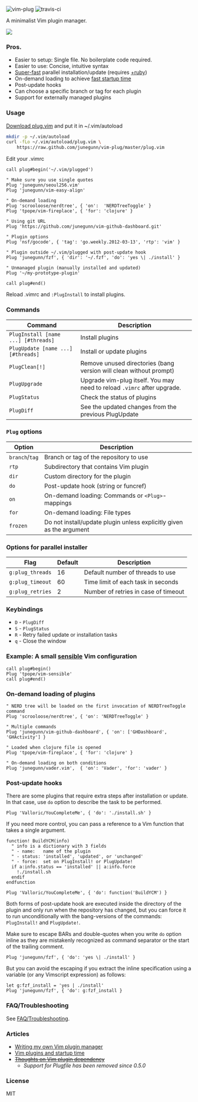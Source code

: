 ![vim-plug](https://raw.github.com/junegunn/vim-plug/master/plug.png)
![travis-ci](https://travis-ci.org/junegunn/vim-plug.svg?branch=master)

A minimalist Vim plugin manager.

![](https://raw.github.com/junegunn/i/master/vim-plug/installer.gif)

### Pros.

- Easier to setup: Single file. No boilerplate code required.
- Easier to use: Concise, intuitive syntax
- [Super-fast](https://raw.github.com/junegunn/i/master/vim-plug/40-in-4.gif)
  parallel installation/update (requires
  [+ruby](https://github.com/junegunn/vim-plug/wiki/ruby))
- On-demand loading to achieve
  [fast startup time](http://junegunn.kr/images/vim-startup-time.png)
- Post-update hooks
- Can choose a specific branch or tag for each plugin
- Support for externally managed plugins

### Usage

[Download plug.vim](https://raw.github.com/junegunn/vim-plug/master/plug.vim)
and put it in ~/.vim/autoload

```sh
mkdir -p ~/.vim/autoload
curl -fLo ~/.vim/autoload/plug.vim \
    https://raw.github.com/junegunn/vim-plug/master/plug.vim
```

Edit your .vimrc

```vim
call plug#begin('~/.vim/plugged')

" Make sure you use single quotes
Plug 'junegunn/seoul256.vim'
Plug 'junegunn/vim-easy-align'

" On-demand loading
Plug 'scrooloose/nerdtree', { 'on':  'NERDTreeToggle' }
Plug 'tpope/vim-fireplace', { 'for': 'clojure' }

" Using git URL
Plug 'https://github.com/junegunn/vim-github-dashboard.git'

" Plugin options
Plug 'nsf/gocode', { 'tag': 'go.weekly.2012-03-13', 'rtp': 'vim' }

" Plugin outside ~/.vim/plugged with post-update hook
Plug 'junegunn/fzf', { 'dir': '~/.fzf', 'do': 'yes \| ./install' }

" Unmanaged plugin (manually installed and updated)
Plug '~/my-prototype-plugin'

call plug#end()
```

Reload .vimrc and `:PlugInstall` to install plugins.

### Commands

| Command                             | Description                                                             |
| ----------------------------------- | ----------------------------------------------------------------------- |
| `PlugInstall [name ...] [#threads]` | Install plugins                                                         |
| `PlugUpdate [name ...] [#threads]`  | Install or update plugins                                               |
| `PlugClean[!]`                      | Remove unused directories (bang version will clean without prompt)      |
| `PlugUpgrade`                       | Upgrade vim-plug itself. You may need to reload `.vimrc` after upgrade. |
| `PlugStatus`                        | Check the status of plugins                                             |
| `PlugDiff`                          | See the updated changes from the previous PlugUpdate                    |

### `Plug` options

| Option         | Description                                                          |
| -------------- | -------------------------------------------------------------------- |
| `branch`/`tag` | Branch or tag of the repository to use                               |
| `rtp`          | Subdirectory that contains Vim plugin                                |
| `dir`          | Custom directory for the plugin                                      |
| `do`           | Post-update hook (string or funcref)                                 |
| `on`           | On-demand loading: Commands or `<Plug>`-mappings                     |
| `for`          | On-demand loading: File types                                        |
| `frozen`       | Do not install/update plugin unless explicitly given as the argument |

### Options for parallel installer

| Flag             | Default | Description                          |
| ---------------- | ------- | ------------------------------------ |
| `g:plug_threads` | 16      | Default number of threads to use     |
| `g:plug_timeout` | 60      | Time limit of each task in seconds   |
| `g:plug_retries` | 2       | Number of retries in case of timeout |

### Keybindings

- `D` - `PlugDiff`
- `S` - `PlugStatus`
- `R` - Retry failed update or installation tasks
- `q` - Close the window

### Example: A small [sensible](https://github.com/tpope/vim-sensible) Vim configuration

```vim
call plug#begin()
Plug 'tpope/vim-sensible'
call plug#end()
```

### On-demand loading of plugins

```vim
" NERD tree will be loaded on the first invocation of NERDTreeToggle command
Plug 'scrooloose/nerdtree', { 'on': 'NERDTreeToggle' }

" Multiple commands
Plug 'junegunn/vim-github-dashboard', { 'on': ['GHDashboard', 'GHActivity'] }

" Loaded when clojure file is opened
Plug 'tpope/vim-fireplace', { 'for': 'clojure' }

" On-demand loading on both conditions
Plug 'junegunn/vader.vim',  { 'on': 'Vader', 'for': 'vader' }
```

### Post-update hooks

There are some plugins that require extra steps after installation or update.
In that case, use `do` option to describe the task to be performed.

```vim
Plug 'Valloric/YouCompleteMe', { 'do': './install.sh' }
```

If you need more control, you can pass a reference to a Vim function that
takes a single argument.

```vim
function! BuildYCM(info)
  " info is a dictionary with 3 fields
  " - name:   name of the plugin
  " - status: 'installed', 'updated', or 'unchanged'
  " - force:  set on PlugInstall! or PlugUpdate!
  if a:info.status == 'installed' || a:info.force
    !./install.sh
  endif
endfunction

Plug 'Valloric/YouCompleteMe', { 'do': function('BuildYCM') }
```

Both forms of post-update hook are executed inside the directory of the plugin
and only run when the repository has changed, but you can force it to run
unconditionally with the bang-versions of the commands: `PlugInstall!` and
`PlugUpdate!`.

Make sure to escape BARs and double-quotes when you write `do` option inline
as they are mistakenly recognized as command separator or the start of the
trailing comment.

```vim
Plug 'junegunn/fzf', { 'do': 'yes \| ./install' }
```

But you can avoid the escaping if you extract the inline specification using a
variable (or any Vimscript expression) as follows:

```vim
let g:fzf_install = 'yes | ./install'
Plug 'junegunn/fzf', { 'do': g:fzf_install }
```

### FAQ/Troubleshooting

See [FAQ/Troubleshooting](https://github.com/junegunn/vim-plug/wiki/faq).

### Articles

- [Writing my own Vim plugin manager](http://junegunn.kr/2013/09/writing-my-own-vim-plugin-manager)
- [Vim plugins and startup time](http://junegunn.kr/2014/07/vim-plugins-and-startup-time)
- ~~[Thoughts on Vim plugin dependency](http://junegunn.kr/2013/09/thoughts-on-vim-plugin-dependency)~~
    - *Support for Plugfile has been removed since 0.5.0*

### License

MIT


